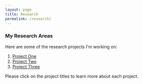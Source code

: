 ```yaml
---
layout: page
title: Research
permalink: /research/
---
```


### My Research Areas

Here are some of the research projects I'm working on:

1. [Project One](research/one.md)
2. [Project Two](/research/project-two)
3. [Project Three](/research/project-three)

Please click on the project titles to learn more about each project.
